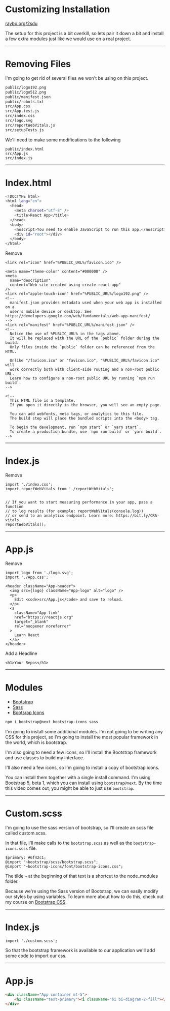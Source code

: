 <!-- .slide: data-state="layout-title" class="bg-dark"-->
# Customizing Installation

<div class="slide-link"><a href="https://go.raybo.org/2sdu"><i class="fab fa-slideshare"></i> raybo.org/2sdu</a></div>

> >

The setup for this project is a bit overkill, so lets pair it down a bit and install a few extra modules just like we would use on a real project.

---
<!-- .slide: data-state="layout-title" class="bg-dark"-->
# Removing Files

> >

I'm going to get rid of several files we won't be using on this project.

```bash
public/logo192.png
public/logo512.png
public/manifest.json
public/robots.txt
src/App.css
src/App.test.js
src/index.css
src/logo.svg
src/reportWebVitals.js
src/setupTests.js
```

We'll need to make some modifications to the following

```
public/index.html
src/App.js
src/index.js
```
---
<!-- .slide: data-state="layout-title" class="bg-dark"-->
# Index.html

> >

```bash
<!DOCTYPE html>
<html lang="en">
  <head>
    <meta charset="utf-8" />
    <title>React App</title>
  </head>
  <body>
    <noscript>You need to enable JavaScript to run this app.</noscript>
    <div id="root"></div>
  </body>
</html>
```

Remove

```
<link rel="icon" href="%PUBLIC_URL%/favicon.ico" />

<meta name="theme-color" content="#000000" />
<meta
  name="description"
  content="Web site created using create-react-app"
/>
<link rel="apple-touch-icon" href="%PUBLIC_URL%/logo192.png" />
<!--
  manifest.json provides metadata used when your web app is installed on a
  user's mobile device or desktop. See https://developers.google.com/web/fundamentals/web-app-manifest/
-->
<link rel="manifest" href="%PUBLIC_URL%/manifest.json" />
<!--
  Notice the use of %PUBLIC_URL% in the tags above.
  It will be replaced with the URL of the `public` folder during the build.
  Only files inside the `public` folder can be referenced from the HTML.

  Unlike "/favicon.ico" or "favicon.ico", "%PUBLIC_URL%/favicon.ico" will
  work correctly both with client-side routing and a non-root public URL.
  Learn how to configure a non-root public URL by running `npm run build`.
-->

<!--
  This HTML file is a template.
  If you open it directly in the browser, you will see an empty page.

  You can add webfonts, meta tags, or analytics to this file.
  The build step will place the bundled scripts into the <body> tag.

  To begin the development, run `npm start` or `yarn start`.
  To create a production bundle, use `npm run build` or `yarn build`.
-->
```

---
<!-- .slide: data-state="layout-title" class="bg-dark"-->
# Index.js

> >

Remove

```
import './index.css';
import reportWebVitals from './reportWebVitals';


// If you want to start measuring performance in your app, pass a function
// to log results (for example: reportWebVitals(console.log))
// or send to an analytics endpoint. Learn more: https://bit.ly/CRA-vitals
reportWebVitals();
```

---
<!-- .slide: data-state="layout-title" class="bg-dark"-->
# App.js

> >

Remove

```
import logo from './logo.svg';
import './App.css';

<header className="App-header">
  <img src={logo} className="App-logo" alt="logo" />
  <p>
    Edit <code>src/App.js</code> and save to reload.
  </p>
  <a
    className="App-link"
    href="https://reactjs.org"
    target="_blank"
    rel="noopener noreferrer"
  >
    Learn React
  </a>
</header>
```

Add a Headline

```
<h1>Your Repos</h1>
```

---

# Modules

- [Bootstrap](https://getbootstrap.com/)
- [Sass](https://sass-lang.com/)
- [Bootsrap Icons](https://icons.getbootstrap.com/)


```bash
npm i bootstrap@next bootstrap-icons sass
```

> >

I'm going to install some additional modules. I'm not going to be writing any CSS for this project, so I'm going to install the most popular framework in the world, which is bootstrap.

I'm also going to need a few icons, so I'll install the Bootstrap framework and use classes to build my interface.

I'll also need a few icons, so I'm going to install a copy of bootstrap icons.

You can install them together with a single install command. I'm using Bootstrap 5, beta 1, which you can install using `bootstrap@next`. By the time this video comes out, you might be able to just use `bootstrap`. 

---
<!-- .slide: data-state="layout-title" class="bg-dark"-->
# Custom.scss

> >

I'm going to use the sass version of bootstrap, so I'll create an scss file called custom.scss.

In that file, I'll make calls to the `bootstrap.scss` as well as the `bootstrap-icons.scss` file.

```
$primary: #6f42c1;
@import "~bootstrap/scss/bootstrap.scss";
@import "~bootstrap-icons/font/bootstrap-icons.css";
```

The tilde `~` at the beginning of that text is a shortcut to the node_modules folder.

Because we're using the Sass version of Bootstrap, we can easily modify our styles by using variables. To learn more about how to do this, check out my course on [Bootstrap CSS](). 

---
<!-- .slide: data-state="layout-title" class="bg-dark"-->
# Index.js

```
import './custom.scss';
```
So that the bootstrap framework is available to our application we'll add some code to import our css.


---
<!-- .slide: data-state="layout-title" class="bg-dark"-->

# App.js

```html
<div className="App container mt-5">
    <h1 className="text-primary"><i className="bi bi-diagram-2-fill"></i>  Repos</h1>
</div>
```